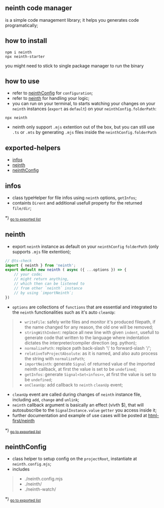 ## neinth code manager
is a simple code management library;
it helps you generates code programatically;

## how to install
```shell
npm i neinth
npx neinth-starter
```
you might need to stick to single package manager to run the binary

## how to use
- refer to [neinthConfig](#neinthconfig) for `configuration`;
- refer to [neinth](#neinth) for handling your logic;
- you can run on your terminal, to starts watching your changes on your `neinth` instances (`export` as `default`) on your `neinthConfig.folderPath`:

```shell
npx neinth
```
- neinth only support `.mjs` extention out of the box, but you can still use `.ts` or `.mts` by generating `.mjs` files inside the `neinthConfig.folderPath`

## exported-helpers
- [infos](#infos)
- [neinth](#neinth)
- [neinthConfig](#neinthconfig)
<h2 id="infos">infos</h2>

- class typeHelper for file infos using `neinth` options, `getInfos`;- containts `Dirent` and additional usefull property for the returned `file/dir`;

*) <sub>[go to exported list](#exported-helpers)</sub>

<h2 id="neinth">neinth</h2>

- export `neinth` instance as default on your `neinthConfig` `folderPath` (only supports `.mjs` file extention);```js// @ts-checkimport { neinth } from 'neinth';export default new neinth ( async ({ ...options }) => {	// your code;	// might return anything,	// which then can be listened to	// from other `neinth` instance	// by using `importNeinth`;})```- `options` are collections of `functions` that are essential and integrated to the `neinth` functionalities such as it's auto `cleanUp`:>- `writeFile`: safely write files and monitor it's produced filepath, if the name changed for any reason, the old one will be removed;>- `stringWithIndent`: replace all new line with given `indent`, usefull to generate code that written to the language where indentation dictates the interpreter/compiler direction (eg. python);>- `normalizePath`: replace path back-slash '\\' to forward-slash '/';>- `relativeToProjectAbsolute`: as it is named, and also auto process the string with `normalizePath`;>- `importNeinth`: generate `Signal` of returned value of the imported neinth callback, at first the value is set to be `undefined`;>- `getInfos`: generate `Signal<Set<infos>>`, at first the value is set to be `undefined`;>- `onCleanUp`: add callback to `neinth` `cleanUp` event;- `cleanUp` event are called during changes of `neinth` instance file, including `add`, `change` and `unlink`;- `neinth` callback argument is basically an effect (vivth $), that will autosubscribe to the `SignalInstance.value` `getter` you access inside it;- further documentation and example of use cases will be posted at [html-first/neinth](https://html-first.bss.design/)

*) <sub>[go to exported list](#exported-helpers)</sub>

<h2 id="neinthconfig">neinthConfig</h2>

- class helper to setup config on the `projectRoot`, instantiate at `neinth.config.mjs`;- includes>- ./neinth.config.mjs>- ./neinth/>- ./neinth-watch/

*) <sub>[go to exported list](#exported-helpers)</sub>
